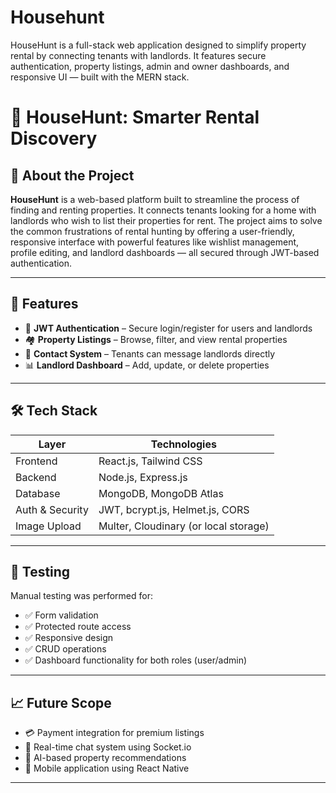 # Househunt
HouseHunt is a full-stack web application designed to simplify property rental by connecting tenants with landlords. It features secure authentication, property listings, admin and owner dashboards, and responsive UI — built with the MERN stack.



# 🏡 HouseHunt: Smarter Rental Discovery

## 📌 About the Project

**HouseHunt** is a web-based platform built to streamline the process of finding and renting properties. It connects tenants looking for a home with landlords who wish to list their properties for rent. The project aims to solve the common frustrations of rental hunting by offering a user-friendly, responsive interface with powerful features like wishlist management, profile editing, and landlord dashboards — all secured through JWT-based authentication.

---

## 🚀 Features

- 🔐 **JWT Authentication** – Secure login/register for users and landlords  
- 🏘️ **Property Listings** – Browse, filter, and view rental properties  
- 💬 **Contact System** – Tenants can message landlords directly   
- 📊 **Landlord Dashboard** – Add, update, or delete properties  


---

## 🛠️ Tech Stack

| Layer         | Technologies                                 |
|---------------|----------------------------------------------|
| Frontend      | React.js, Tailwind CSS                       |
| Backend       | Node.js, Express.js                          |
| Database      | MongoDB, MongoDB Atlas                       |
| Auth & Security | JWT, bcrypt.js, Helmet.js, CORS           |
| Image Upload  | Multer, Cloudinary (or local storage)        |

---

## 🧪 Testing

Manual testing was performed for:

- ✅ Form validation  
- ✅ Protected route access  
- ✅ Responsive design  
- ✅ CRUD operations  
- ✅ Dashboard functionality for both roles (user/admin)

---

## 📈 Future Scope

- 💳 Payment integration for premium listings  
- 💬 Real-time chat system using Socket.io  
- 🤖 AI-based property recommendations  
- 📱 Mobile application using React Native  

---

